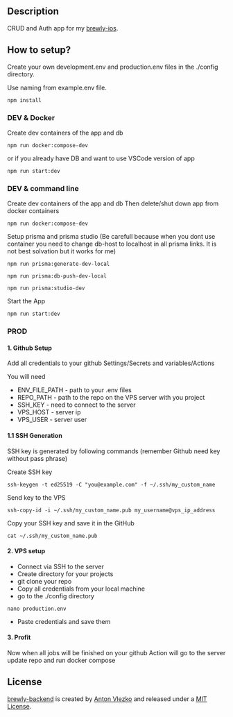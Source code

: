 ## Description

CRUD and Auth app for my [brewly-ios](https://github.com/Drogonov/brewly-ios).

## How to setup?

Create your own development.env and production.env files in the ./config directory. 

Use naming from example.env file.

```
npm install
```

### DEV & Docker

Create dev containers of the app and db
```
npm run docker:compose-dev
```

or if you already have DB and want to use VSCode version of app

```
npm run start:dev
```

### DEV & command line

Create dev containers of the app and db
Then delete/shut down app from docker containers

```
npm run docker:compose-dev
```

Setup prisma and prisma studio
(Be carefull because when you dont use container you need to change db-host to localhost in all prisma links. It is not best solvation but it works for me)

```
npm run prisma:generate-dev-local
```
```
npm run prisma:db-push-dev-local
```
```
npm run prisma:studio-dev
```

Start the App

```
npm run start:dev
```

### PROD

#### 1. Github Setup

Add all credentials to your github
Settings/Secrets and variables/Actions

You will need

- ENV_FILE_PATH - path to your .env files
- REPO_PATH - path to the repo on the VPS server with you project
- SSH_KEY - need to connect to the server
- VPS_HOST - server ip
- VPS_USER - server user

#### 1.1 SSH Generation

SSH key is generated by following commands (remember Github need key without pass phrase)

Create SSH key
```
ssh-keygen -t ed25519 -C "you@example.com" -f ~/.ssh/my_custom_name
```

Send key to the VPS
```
ssh-copy-id -i ~/.ssh/my_custom_name.pub my_username@vps_ip_address
```

Copy your SSH key and save it in the GitHub
```
cat ~/.ssh/my_custom_name.pub
```

#### 2. VPS setup

- Connect via SSH to the server
- Create directory for your projects 
- git clone your repo
- Copy all credentials from your local machine 
- go to the ./config directory

```
nano production.env
```
- Paste credentials and save them

#### 3. Profit

Now when all jobs will be finished on your github Action will go to the server update repo and run docker compose

## License

[brewly-backend](https://github.com/Drogonov/brewly-backend) is created by [Anton Vlezko](https://github.com/Drogonov) and released under a [MIT License](LICENSE).
